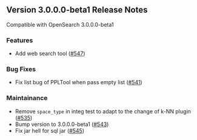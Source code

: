 ## Version 3.0.0.0-beta1 Release Notes

Compatible with OpenSearch 3.0.0.0-beta1

### Features
* Add web search tool ([#547](https://github.com/opensearch-project/skills/pull/547))

### Bug Fixes
* Fix list bug of PPLTool when pass empty list ([#541](https://github.com/opensearch-project/skills/pull/541))

### Maintainance
* Remove `space_type` in integ test to adapt to the change of k-NN plugin ([#535](https://github.com/opensearch-project/skills/pull/535))
* Bump version to 3.0.0.0-beta1 ([#543](https://github.com/opensearch-project/skills/pull/543))
* Fix jar hell for sql jar ([#545](https://github.com/opensearch-project/skills/pull/545))
